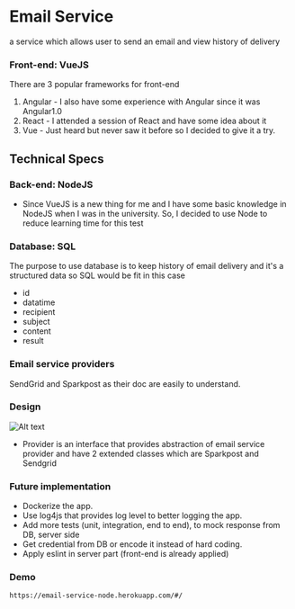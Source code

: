 # Email Service
a service which allows user to send an email and view history of delivery

### Front-end: VueJS
There are 3 popular frameworks for front-end
1. Angular - I also have some experience with Angular since it was Angular1.0
2. React -  I attended a session of React and have some idea about it
3. Vue - Just heard but never saw it before so I decided to give it a try.

## Technical Specs
### Back-end: NodeJS
- Since VueJS is a new thing for me and I have some basic knowledge in NodeJS when I was in the university. So, I decided to use Node to reduce learning time for this test

### Database: SQL
The purpose to use database is to keep history of email delivery and it's a structured data so SQL would be fit in this case 
- id
- datatime
- recipient
- subject
- content
- result

### Email service providers
SendGrid and Sparkpost as their doc are easily to understand.

### Design
![Alt text](https://www.img.in.th/images/c6cf67495583847da4266a1f0d355f3e.png? "Class diagram")
- Provider is an interface that provides abstraction of email service provider and have 2 extended classes which are Sparkpost and Sendgrid

### Future implementation
- Dockerize the app.
- Use log4js that provides log level to better logging the app.
- Add more tests (unit, integration, end to end), to mock response from DB, server side
- Get credential from DB or encode it instead of hard coding.
- Apply eslint in server part (front-end is already applied)

### Demo
```
https://email-service-node.herokuapp.com/#/
```
